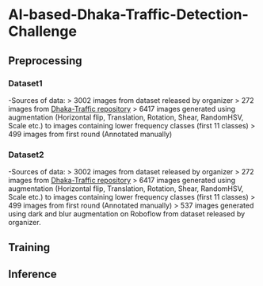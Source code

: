 # AI-based-Dhaka-Traffic-Detection-Challenge

## Preprocessing
### Dataset1
-Sources of data:
       > 3002 images from dataset released by organizer
       > 272 images from [Dhaka-Traffic repository](https://github.com/Morshed-Alam/Dhaka-Traffic.git)
       > 6417 images generated using augmentation (Horizontal flip, Translation, Rotation, Shear, RandomHSV, Scale etc.) to images containing lower frequency classes (first 11 classes)
       > 499 images from first round (Annotated manually)
       
### Dataset2
-Sources of data:
       > 3002 images from dataset released by organizer
       > 272 images from [Dhaka-Traffic repository](https://github.com/Morshed-Alam/Dhaka-Traffic.git)
       > 6417 images generated using augmentation (Horizontal flip, Translation, Rotation, Shear, RandomHSV, Scale etc.) to images containing lower frequency classes (first 11            classes)
       > 499 images from first round (Annotated manually)
       > 537 images generated using dark and blur augmentation on Roboflow from dataset released by organizer. 
       
## Training

## Inference
